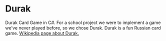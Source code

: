 # Durak
Durak Card Game in C#.
For a school project we were to implement a game we've never played before, so we chose Durak.
Durak is a fun Russian card game. [Wikipedia page about Durak.](https://en.wikipedia.org/wiki/Durak)

